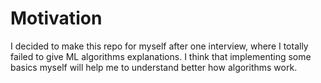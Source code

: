 # Motivation
I decided to make this repo for myself after one interview, where I totally failed to give ML algorithms explanations. I think that implementing some basics myself will help me to understand better how algorithms work. 